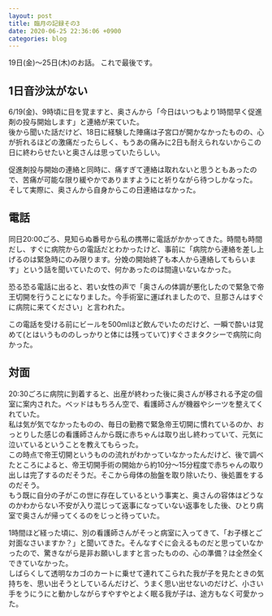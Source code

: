 ```yaml
---
layout: post
title: 臨月の記録その3
date: 2020-06-25 22:36:06 +0900 
categories: blog
---
```


19日(金)〜25日(木)のお話。
これで最後です。

## 1日音沙汰がない
6/19(金)、9時頃に目を覚ますと、奥さんから「今日はいつもより1時間早く促進剤の投与開始します」と連絡が来ていた。  
後から聞いた話だけど、18日に経験した陣痛は子宮口が開かなかったものの、心が折れるほどの激痛だったらしく、もうあの痛みに2日も耐えられないからこの日に終わらせたいと奥さんは思っていたらしい。

促進剤投与開始の連絡と同時に、痛すぎて連絡は取れないと思うともあったので、苦痛が可能な限り緩やかでありますようにと祈りながら待つしかなった。  
そして実際に、奥さんから自身からこの日連絡はなかった。

## 電話
同日20:00ごろ、見知らぬ番号から私の携帯に電話がかかってきた。時間も時間だし、すぐに病院からの電話だとわかったけど、事前に「病院から連絡を差し上げるのは緊急時にのみ限ります。分娩の開始終了も本人から連絡してもらいます」という話を聞いていたので、何かあったのは間違いないなかった。

恐る恐る電話に出ると、若い女性の声で「奥さんの体調が悪化したので緊急で帝王切開を行うことになりました。今手術室に運ばれましたので、旦那さんはすぐに病院に来てください」と言われた。

この電話を受ける前にビールを500mlほど飲んでいたのだけど、一瞬で酔いは覚めて(とはいうもののしっかりと体には残っていて)すぐさまタクシーで病院に向かった。

## 対面
20:30ごろに病院に到着すると、出産が終わった後に奥さんが移される予定の個室に案内された。ベッドはもちろん空で、看護師さんが機器やシーツを整えてくれていた。  
私は気が気でなかったものの、毎日の勤務で緊急帝王切開に慣れているのか、おっとりした感じの看護師さんから既に赤ちゃんは取り出し終わっていて、元気に泣いているということを教えてもらった。  
この時点で帝王切開というものの流れがわかっていなかったんだけど、後で調べたところによると、帝王切開手術の開始から約10分〜15分程度で赤ちゃんの取り出しは完了するのだそうだ。そこから母体の胎盤を取り除いたり、後処置をするのだそう。  
もう既に自分の子がこの世に存在しているという事実と、奥さんの容体はどうなのかわからない不安が入り混じって返事になっていない返事をした後、ひとり病室で奥さんが帰ってくるのをじっと待っていた。

1時間ほど経った頃に、別の看護師さんがそっと病室に入ってきて、「お子様とご対面なさいますか？」と聞いてきた。そんなすぐに会えるものだと思っていなかったので、驚きながら是非お願いしますと言ったものの、心の準備？は全然全くできていなかった。  
しばらくして透明なカゴのカートに乗せて連れてこられた我が子を見たときの気持ちを、思い出そうとしているんだけど、うまく思い出せないのだけど、小さい手をうにうにと動かしながらすやすやとよく眠る我が子は、途方もなく可愛かった。

